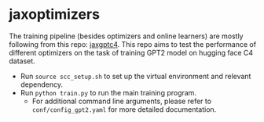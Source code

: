 # jaxoptimizers

The training pipeline (besides optimizers and online learners) are mostly following from this repo: [jaxgptc4](https://github.com/acutkosky/jaxgptc4/tree/main). This repo aims to test the performance of different optimizers on the task of training GPT2 model on hugging face C4 dataset.

* Run `source scc_setup.sh` to set up the virtual environment and relevant dependency.
* Run `python train.py` to run the main training program.
    - For additional command line arguments, please refer to `conf/config_gpt2.yaml` for more detailed documentation.